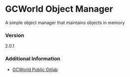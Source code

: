 # GCWorld Object Manager

A simple object manager that maintains objects in memory

### Version
2.0.1

### Additional Information
* [GCWorld Public Gitlab](https://gitlab.konghack.com/groups/GCWorld)
